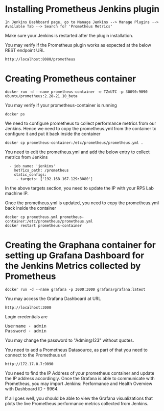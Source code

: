 # Installing Prometheus Jenkins plugin
```
In Jenkins Dashboard page, go to Manage Jenkins --> Manage Plugins --> Available Tab --> Search for 'Prometheus Metrics'
```
Make sure your Jenkins is restarted after the plugin installation.

You may verify if the Prometheus plugin works as expected at the below REST endpoint URL
```
http://localhost:8080/prometheus
```

# Creating Prometheus container
```
docker run -d --name prometheus-container -e TZ=UTC -p 30090:9090 ubuntu/prometheus:2.28-21.10_beta
```
You may verify if your prometheus-container is running
```
docker ps
```
We need to configure prometheus to collect performance metrics from our Jenkins. Hence we need to copy
the prometheus.yml from the container to configure it and put it back inside the container
```
docker cp prometheus-container:/etc/prometheus/prometheus.yml .
```

You need to edit the prometheus.yml and add the below entry to collect metrics from Jenkins
```
  - job_name: 'jenkins'
    metrics_path: /prometheus
    static_configs:
     - targets: ['192.168.167.129:8080']
```
In the above targets section, you need to update the IP with your RPS Lab machine IP.

Once the prometheus.yml is updated, you need to copy the prometheus.yml back inside the container
```
docker cp prometheus.yml prometheus-container:/etc/prometheus/prometheus.yml
docker restart prometheus-container
```

# Creating the Graphana container for setting up Grafana Dashboard for the Jenkins Metrics collected by Prometheus
```
docker run -d --name grafana -p 3000:3000 grafana/grafana:latest
```
You may access the Grafana Dashboard at URL
```
http://localhost:3000
```

Login credentials are
<pre>
Username - admin
Password - admin
</pre>

You may change the password to "Admin@123" without quotes.

You need to add a Prometheus Datasource, as part of that you need to connect to the Prometheus url
```
http://172.17.0.7:9090
```
You need to find the IP Address of your prometheus container and update the IP address accordingly.
Once the Grafana is able to communicate with Prometheus, you may import Jenkins: Performance and Health Overview with Dashboard ID - 9964.

If all goes well, you should be able to view the Grafana visualizations that plots the live Prometheus performance metrics collected from Jenkins.


